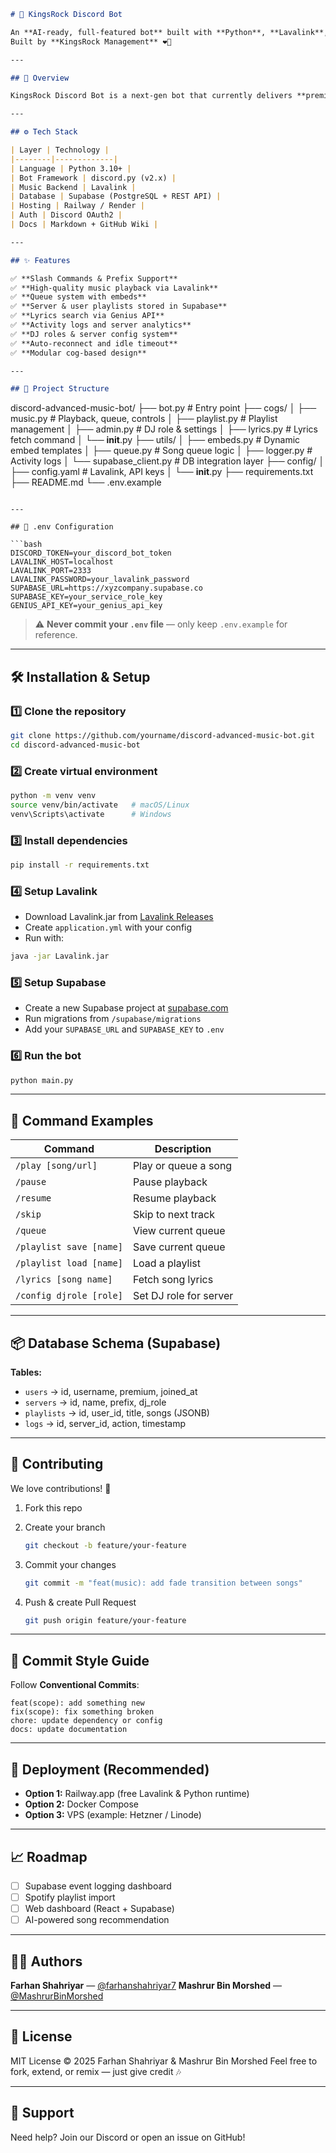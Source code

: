
```markdown
# 🎵 KingsRock Discord Bot

An **AI-ready, full-featured bot** built with **Python**, **Lavalink**, and **Supabase** — designed for currently powerful music playback, user playlists, and real-time server logging.  
Built by **KingsRock Management** ❤️‍🔥

---

## 🚀 Overview

KingsRock Discord Bot is a next-gen bot that currently delivers **premium music control, playlist management, lyrics search, and Supabase-powered analytics** — all wrapped in a clean, modular Python architecture.

---

## ⚙️ Tech Stack

| Layer | Technology |
|--------|-------------|
| Language | Python 3.10+ |
| Bot Framework | discord.py (v2.x) |
| Music Backend | Lavalink |
| Database | Supabase (PostgreSQL + REST API) |
| Hosting | Railway / Render |
| Auth | Discord OAuth2 |
| Docs | Markdown + GitHub Wiki |

---

## ✨ Features

✅ **Slash Commands & Prefix Support**  
✅ **High-quality music playback via Lavalink**  
✅ **Queue system with embeds**  
✅ **Server & user playlists stored in Supabase**  
✅ **Lyrics search via Genius API**  
✅ **Activity logs and server analytics**  
✅ **DJ roles & server config system**  
✅ **Auto-reconnect and idle timeout**  
✅ **Modular cog-based design**

---

## 🧱 Project Structure

```

discord-advanced-music-bot/
├── bot.py                # Entry point
├── cogs/
│   ├── music.py          # Playback, queue, controls
│   ├── playlist.py       # Playlist management
│   ├── admin.py          # DJ role & settings
│   ├── lyrics.py         # Lyrics fetch command
│   └── **init**.py
├── utils/
│   ├── embeds.py         # Dynamic embed templates
│   ├── queue.py          # Song queue logic
│   ├── logger.py         # Activity logs
│   └── supabase_client.py # DB integration layer
├── config/
│   ├── config.yaml       # Lavalink, API keys
│   └── **init**.py
├── requirements.txt
├── README.md
└── .env.example

````

---

## 🔑 .env Configuration

```bash
DISCORD_TOKEN=your_discord_bot_token
LAVALINK_HOST=localhost
LAVALINK_PORT=2333
LAVALINK_PASSWORD=your_lavalink_password
SUPABASE_URL=https://xyzcompany.supabase.co
SUPABASE_KEY=your_service_role_key
GENIUS_API_KEY=your_genius_api_key
````

> ⚠️ **Never commit your `.env` file** — only keep `.env.example` for reference.

---

## 🛠️ Installation & Setup

### 1️⃣ Clone the repository

```bash
git clone https://github.com/yourname/discord-advanced-music-bot.git
cd discord-advanced-music-bot
```

### 2️⃣ Create virtual environment

```bash
python -m venv venv
source venv/bin/activate   # macOS/Linux
venv\Scripts\activate      # Windows
```

### 3️⃣ Install dependencies

```bash
pip install -r requirements.txt
```

### 4️⃣ Setup Lavalink

* Download Lavalink.jar from [Lavalink Releases](https://github.com/freyacodes/Lavalink/releases)
* Create `application.yml` with your config
* Run with:

```bash
java -jar Lavalink.jar
```

### 5️⃣ Setup Supabase

* Create a new Supabase project at [supabase.com](https://supabase.com)
* Run migrations from `/supabase/migrations`
* Add your `SUPABASE_URL` and `SUPABASE_KEY` to `.env`

### 6️⃣ Run the bot

```bash
python main.py
```

---

## 🧠 Command Examples

| Command                 | Description            |
| ----------------------- | ---------------------- |
| `/play [song/url]`      | Play or queue a song   |
| `/pause`                | Pause playback         |
| `/resume`               | Resume playback        |
| `/skip`                 | Skip to next track     |
| `/queue`                | View current queue     |
| `/playlist save [name]` | Save current queue     |
| `/playlist load [name]` | Load a playlist        |
| `/lyrics [song name]`   | Fetch song lyrics      |
| `/config djrole [role]` | Set DJ role for server |

---

## 📦 Database Schema (Supabase)

**Tables:**

* `users` → id, username, premium, joined_at
* `servers` → id, name, prefix, dj_role
* `playlists` → id, user_id, title, songs (JSONB)
* `logs` → id, server_id, action, timestamp

---

## 🧩 Contributing

We love contributions! 🫶

1. Fork this repo
2. Create your branch

   ```bash
   git checkout -b feature/your-feature
   ```
3. Commit your changes

   ```bash
   git commit -m "feat(music): add fade transition between songs"
   ```
4. Push & create Pull Request

   ```bash
   git push origin feature/your-feature
   ```

---

## 🧾 Commit Style Guide

Follow **Conventional Commits**:

```
feat(scope): add something new
fix(scope): fix something broken
chore: update dependency or config
docs: update documentation
```

---

## 🪩 Deployment (Recommended)

* **Option 1:** Railway.app (free Lavalink & Python runtime)
* **Option 2:** Docker Compose
* **Option 3:** VPS (example: Hetzner / Linode)

---

## 📈 Roadmap

* [ ] Supabase event logging dashboard
* [ ] Spotify playlist import
* [ ] Web dashboard (React + Supabase)
* [ ] AI-powered song recommendation

---

## 🧑‍💻 Authors

**Farhan Shahriyar** — [@farhanshahriyar7](https://github.com/farhanshahriyar)
**Mashrur Bin Morshed** — [@MashrurBinMorshed](https://github.com/MashrurBinMorshed)

---

## 🪪 License

MIT License © 2025 Farhan Shahriyar & Mashrur Bin Morshed
Feel free to fork, extend, or remix — just give credit 🎶

---

## 💬 Support

Need help?
Join our Discord or open an issue on GitHub!

```



